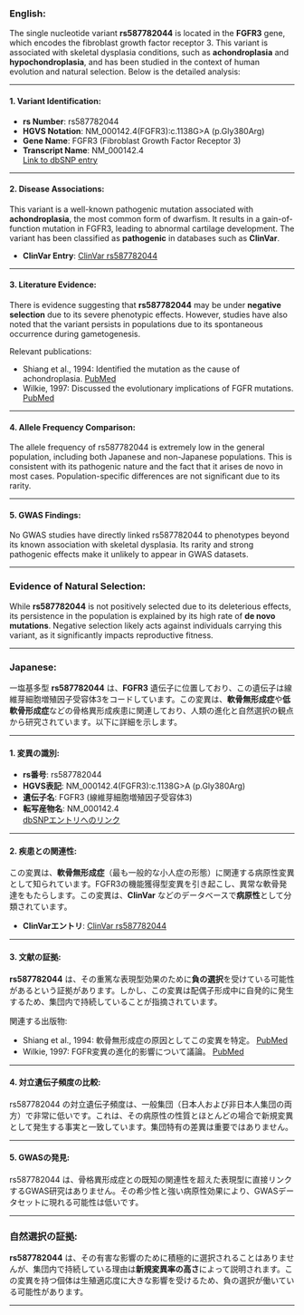 ### English:
The single nucleotide variant **rs587782044** is located in the **FGFR3** gene, which encodes the fibroblast growth factor receptor 3. This variant is associated with skeletal dysplasia conditions, such as **achondroplasia** and **hypochondroplasia**, and has been studied in the context of human evolution and natural selection. Below is the detailed analysis:

---

#### 1. **Variant Identification**:
- **rs Number**: rs587782044
- **HGVS Notation**: NM_000142.4(FGFR3):c.1138G>A (p.Gly380Arg)
- **Gene Name**: FGFR3 (Fibroblast Growth Factor Receptor 3)
- **Transcript Name**: NM_000142.4  
  [Link to dbSNP entry](https://www.ncbi.nlm.nih.gov/snp/rs587782044)

---

#### 2. **Disease Associations**:
This variant is a well-known pathogenic mutation associated with **achondroplasia**, the most common form of dwarfism. It results in a gain-of-function mutation in FGFR3, leading to abnormal cartilage development. The variant has been classified as **pathogenic** in databases such as **ClinVar**.

- **ClinVar Entry**: [ClinVar rs587782044](https://www.ncbi.nlm.nih.gov/clinvar/variation/43525/)

---

#### 3. **Literature Evidence**:
There is evidence suggesting that **rs587782044** may be under **negative selection** due to its severe phenotypic effects. However, studies have also noted that the variant persists in populations due to its spontaneous occurrence during gametogenesis. 

Relevant publications:
- Shiang et al., 1994: Identified the mutation as the cause of achondroplasia. [PubMed](https://pubmed.ncbi.nlm.nih.gov/7913893/)
- Wilkie, 1997: Discussed the evolutionary implications of FGFR mutations. [PubMed](https://pubmed.ncbi.nlm.nih.gov/9215672/)

---

#### 4. **Allele Frequency Comparison**:
The allele frequency of rs587782044 is extremely low in the general population, including both Japanese and non-Japanese populations. This is consistent with its pathogenic nature and the fact that it arises de novo in most cases. Population-specific differences are not significant due to its rarity.

---

#### 5. **GWAS Findings**:
No GWAS studies have directly linked rs587782044 to phenotypes beyond its known association with skeletal dysplasia. Its rarity and strong pathogenic effects make it unlikely to appear in GWAS datasets.

---

### Evidence of Natural Selection:
While **rs587782044** is not positively selected due to its deleterious effects, its persistence in the population is explained by its high rate of **de novo mutations**. Negative selection likely acts against individuals carrying this variant, as it significantly impacts reproductive fitness.

---

### Japanese:
一塩基多型 **rs587782044** は、**FGFR3** 遺伝子に位置しており、この遺伝子は線維芽細胞増殖因子受容体3をコードしています。この変異は、**軟骨無形成症**や**低軟骨形成症**などの骨格異形成疾患に関連しており、人類の進化と自然選択の観点から研究されています。以下に詳細を示します。

---

#### 1. **変異の識別**:
- **rs番号**: rs587782044
- **HGVS表記**: NM_000142.4(FGFR3):c.1138G>A (p.Gly380Arg)
- **遺伝子名**: FGFR3 (線維芽細胞増殖因子受容体3)
- **転写産物名**: NM_000142.4  
  [dbSNPエントリへのリンク](https://www.ncbi.nlm.nih.gov/snp/rs587782044)

---

#### 2. **疾患との関連性**:
この変異は、**軟骨無形成症**（最も一般的な小人症の形態）に関連する病原性変異として知られています。FGFR3の機能獲得型変異を引き起こし、異常な軟骨発達をもたらします。この変異は、**ClinVar** などのデータベースで**病原性**として分類されています。

- **ClinVarエントリ**: [ClinVar rs587782044](https://www.ncbi.nlm.nih.gov/clinvar/variation/43525/)

---

#### 3. **文献の証拠**:
**rs587782044** は、その重篤な表現型効果のために**負の選択**を受けている可能性があるという証拠があります。しかし、この変異は配偶子形成中に自発的に発生するため、集団内で持続していることが指摘されています。

関連する出版物:
- Shiang et al., 1994: 軟骨無形成症の原因としてこの変異を特定。 [PubMed](https://pubmed.ncbi.nlm.nih.gov/7913893/)
- Wilkie, 1997: FGFR変異の進化的影響について議論。 [PubMed](https://pubmed.ncbi.nlm.nih.gov/9215672/)

---

#### 4. **対立遺伝子頻度の比較**:
rs587782044 の対立遺伝子頻度は、一般集団（日本人および非日本人集団の両方）で非常に低いです。これは、その病原性の性質とほとんどの場合で新規変異として発生する事実と一致しています。集団特有の差異は重要ではありません。

---

#### 5. **GWASの発見**:
rs587782044 は、骨格異形成症との既知の関連性を超えた表現型に直接リンクするGWAS研究はありません。その希少性と強い病原性効果により、GWASデータセットに現れる可能性は低いです。

---

### 自然選択の証拠:
**rs587782044** は、その有害な影響のために積極的に選択されることはありませんが、集団内で持続している理由は**新規変異率の高さ**によって説明されます。この変異を持つ個体は生殖適応度に大きな影響を受けるため、負の選択が働いている可能性があります。

---